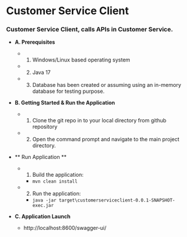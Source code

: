 # Customer Service Client

###  Customer Service Client, calls APIs in Customer Service.

* **A. Prerequisites**
    * 1. Windows/Linux based operating system
    * 2. Java 17
    * 3. Database has been created or assuming using an in-memory database for testing purpose.


* **B. Getting Started & Run the Application**
    * 1. Clone the git repo in to your local directory from github repository

    * 2. Open the command prompt and navigate to the main project directory.
    

* ** Run Application **

    * 1. Build the application:
        * `mvn clean install`

    * 2. Run the application:
        * `java -jar target\customerserviceclient-0.0.1-SNAPSHOT-exec.jar`


* **C. Application Launch**
    * http://localhost:8600/swagger-ui/
  